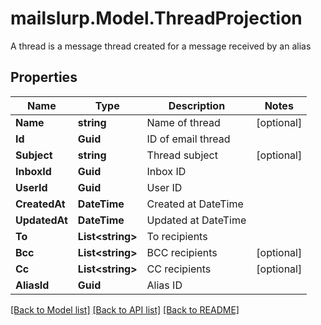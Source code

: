# mailslurp.Model.ThreadProjection
A thread is a message thread created for a message received by an alias

## Properties

Name | Type | Description | Notes
------------ | ------------- | ------------- | -------------
**Name** | **string** | Name of thread | [optional] 
**Id** | **Guid** | ID of email thread | 
**Subject** | **string** | Thread subject | [optional] 
**InboxId** | **Guid** | Inbox ID | 
**UserId** | **Guid** | User ID | 
**CreatedAt** | **DateTime** | Created at DateTime | 
**UpdatedAt** | **DateTime** | Updated at DateTime | 
**To** | **List&lt;string&gt;** | To recipients | 
**Bcc** | **List&lt;string&gt;** | BCC recipients | [optional] 
**Cc** | **List&lt;string&gt;** | CC recipients | [optional] 
**AliasId** | **Guid** | Alias ID | 

[[Back to Model list]](../README#documentation-for-models) [[Back to API list]](../README#documentation-for-api-endpoints) [[Back to README]](../README)

